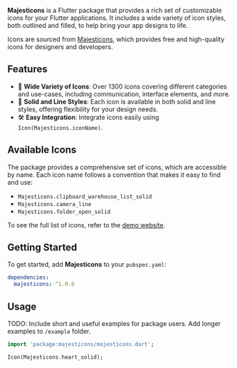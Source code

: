 **Majesticons** is a Flutter package that provides a rich set of customizable icons for your Flutter applications. It includes a wide variety of icon styles, both outlined and filled, to help bring your app designs to life.

Icons are sourced from [Majesticons](https://www.majesticons.com/), which provides free and high-quality icons for designers and developers.

## Features

- 🎨 **Wide Variety of Icons**: Over 1300 icons covering different categories and use-cases, including communication, interface elements, and more.
- 🌟 **Solid and Line Styles**: Each icon is available in both solid and line styles, offering flexibility for your design needs.
- 🛠 **Easy Integration**: Integrate icons easily using `Icon(Majesticons.iconName)`.

## Available Icons

The package provides a comprehensive set of icons, which are accessible by name. Each icon name follows a convention that makes it easy to find and use:

- `Majesticons.clipboard_warehouse_list_solid`
- `Majesticons.camera_line`
- `Majesticons.folder_open_solid`
  

To see the full list of icons, refer to the [demo website](https://majesticons-demo.web.app).

## Getting Started

To get started, add **Majesticons** to your `pubspec.yaml`:

``` yaml
dependencies:
  majesticons: ^1.0.0
```

## Usage

TODO: Include short and useful examples for package users. Add longer examples
to `/example` folder.

``` Dart
import 'package:majesticons/majesticons.dart';

Icon(Majesticons.heart_solid);
```
